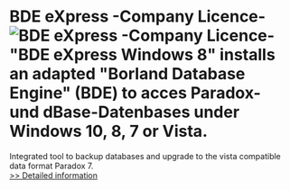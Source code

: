 # BDE eXpress -Company Licence-<br />![BDE eXpress -Company Licence-](https://mycommerce.akamaized.net/api/pimages/P300651816/BIG/300651816.JPG)<br />"BDE eXpress Windows 8" installs an adapted "Borland Database Engine" (BDE) to acces Paradox- und dBase-Datenbases under Windows 10, 8, 7 or Vista.
Integrated tool to backup databases and upgrade to the vista compatible data format Paradox 7.<br />[>> Detailed information](https://secure.shareit.com/shareit/product.html?productid=300651816&affiliateid=200057808)